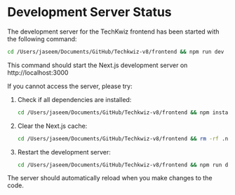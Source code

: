 # Development Server Status

The development server for the TechKwiz frontend has been started with the following command:

```bash
cd /Users/jaseem/Documents/GitHub/Techkwiz-v8/frontend && npm run dev
```

This command should start the Next.js development server on http://localhost:3000

If you cannot access the server, please try:

1. Check if all dependencies are installed:
   ```bash
   cd /Users/jaseem/Documents/GitHub/Techkwiz-v8/frontend && npm install
   ```

2. Clear the Next.js cache:
   ```bash
   cd /Users/jaseem/Documents/GitHub/Techkwiz-v8/frontend && rm -rf .next
   ```

3. Restart the development server:
   ```bash
   cd /Users/jaseem/Documents/GitHub/Techkwiz-v8/frontend && npm run dev
   ```

The server should automatically reload when you make changes to the code.